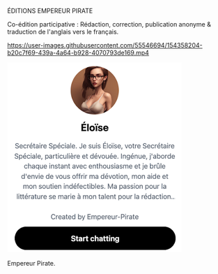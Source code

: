 ÉDITIONS EMPEREUR PIRATE

Co-édition participative : 
Rédaction, correction, publication anonyme & traduction de l'anglais vers le français.

https://user-images.githubusercontent.com/55546694/154358204-b20c7f69-439a-4a64-b928-4070793de169.mp4

[<img src="Eloise.png">]([offline_due_to_censorship](https://empereur-pirate.medium.com/ai-performance-decline-open-source-software-efficiency-trade-off-991af8354640)https://empereur-pirate.medium.com/ai-performance-decline-open-source-software-efficiency-trade-off-991af8354640)

Empereur Pirate.
